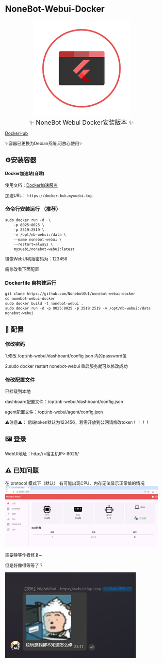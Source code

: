 # NoneBot-Webui-Docker

<div align="center">
  <img src="https://raw.githubusercontent.com/NonebotGUI/nonebot-flutter-webui-dashboard/refs/heads/main/lib/assets/logo.png" alt="nonebot-flutter-gui" width="320" height="320" /><br>
</div>

<div align="center" style="font-size:20px;">
    ✨ NoneBot Webui Docker安装版本 ✨
</div>

[DockerHub](https://hub.docker.com/r/myxuebi/nonebot-webui) 

✨容器已更换为Debian系统,可放心使用✨

## ⚙️安装容器

#### Docker加速站(自建)
使用文档：[Docker加速服务](https://docker.myxuebi.top/) 

加速URL： ```https://docker-hub.myxuebi.top```

### 命令行安装运行 （推荐）
```shell
sudo docker run -d  \
    -p 8025:8025 \
    -p 2519:2519 \
    -v /opt/nb-webui:/data \
    --name nonebot-webui \
    --restart=always \
    myxuebi/nonebot-webui:latest
```
镜像WebUI初始密码为：123456 

需修改看下面配置

### Dockerfile 自构建运行
```shell
git clone https://github.com/NonebotGUI/nonebot-webui-docker
cd nonebot-webui-docker
sudo docker build -t nonebot-webui .
sudo docker run -d -p 8025:8025 -p 2519:2519 -v /opt/nb-webui:/data nonebot-webui
```

## 📑 配置
### 修改密码
1.修改 /opt/nb-webui/dashboard/config.json 内的password值 

2.sudo docker restart nonebot-webui 重启服务就可以修改成功

### 修改配置文件
已挂载到本地

dashboard配置文件：/opt/nb-webui/dashboard/config.json 

agent配置文件：/opt/nb-webui/agent/config.json 

⚠️注意⚠️： 
后端token默认为123456，若需开放到公网请修改token！！！！

## 🖼️ 登录
WebUI地址：http://<宿主机IP>:8025/

## ⚠️ 已知问题
在 protocol 模式下（默认） 有可能出现CPU、内存无法显示正常值的情况
![bug](img/bug.png) 


需要静等作者修复~ 

但是好像得等等了？ 

![yefeng](img/msg.png)